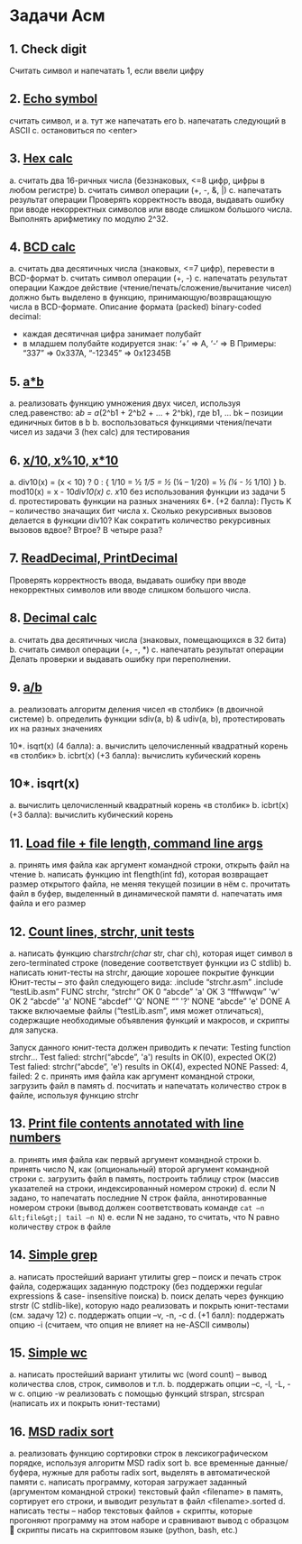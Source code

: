 # Задачи Асм

## 1. Check digit

Cчитать символ и напечатать 1, если ввели цифру

## 2. [Echo symbol](./2.asm)

считать символ, и
a. тут же напечатать его
b. напечатать следующий в ASCII
c. остановиться по &lt;enter&gt;

## 3. [Hex calc](./3.asm)

a. считать два 16-ричных числа (беззнаковых, &lt;=8 цифр, цифры в любом регистре)
b. считать символ операции (+, -, &amp;, |)
c. напечатать результат операции
Проверять корректность ввода, выдавать ошибку при вводе некорректных символов
или вводе слишком большого числа. Выполнять арифметику по модулю 2^32.

## 4. [BCD calc](./4.asm)

a. считать два десятичных числа (знаковых, &lt;=7 цифр), перевести в BCD-формат
b. считать символ операции (+, -)
c. напечатать результат операции
Каждое действие (чтение/печать/сложение/вычитание чисел) должно быть выделено
в функцию, принимающую/возвращающую числа в BCD-формате.
Описание формата (packed) binary-coded decimal:

* каждая десятичная цифра занимает полубайт
* в младшем полубайте кодируется знак: ‘+’ =&gt; A, ‘-‘ =&gt; B
Примеры: “337” =&gt; 0x337A, “-12345” =&gt; 0x12345B

## 5. [a*b](./5.asm)

a. реализовать функцию умножения двух чисел, используя след.равенство:
a*b = a*(2^b1 + 2^b2 + … + 2^bk), где
b1, … bk – позиции единичных битов в b
b. воспользоваться функциями чтения/печати чисел из задачи 3 (hex calc) для
тестирования

## 6. [x/10, x%10, x*10](./6.asm)

a. div10(x) = (x &lt; 10) ? 0 : {
1/10 = ½ *1/5
= ½* (¼ – 1/20)
= ½ *(¼ - ½* 1/10)
}
b. mod10(x) = x - 10*div10(x)
c. x*10 без использования функции из задачи 5
d. протестировать функции на разных значениях
6*. (+2 балла):
Пусть K – количество значащих бит числа x. Сколько рекурсивных вызовов делается в
функции div10? Как сократить количество рекурсивных вызовов вдвое? Втрое? В
четыре раза?

## 7. [ReadDecimal, PrintDecimal](./7.asm)

Проверять корректность ввода, выдавать ошибку при вводе некорректных символов
или вводе слишком большого числа.

## 8. [Decimal calc](./8.asm)

a. считать два десятичных числа (знаковых, помещающихся в 32 бита)
b. считать символ операции (+, -, *)
c. напечатать результат операции
Делать проверки и выдавать ошибку при переполнении.

## 9. [a/b](./9.asm)

a. реализовать алгоритм деления чисел «в столбик» (в двоичной системе)
b. определить функции sdiv(a, b) &amp; udiv(a, b), протестировать их на разных значениях

10*. isqrt(x) (4 балла):
a. вычислить целочисленный квадратный корень «в столбик»
b. icbrt(x) (+3 балла): вычислить кубический корень

## 10*. isqrt(x)

a. вычислить целочисленный квадратный корень «в столбик»
b. icbrt(x) (+3 балла): вычислить кубический корень

## 11. [Load file + file length, command line args](./11.asm)

a. принять имя файла как аргумент командной строки, открыть файл на чтение
b. написать функцию int flength(int fd), которая возвращает размер
открытого файла, не меняя текущей позиции в нём
c. прочитать файл в буфер, выделенный в динамической памяти
d. напечатать имя файла и его размер

## 12. [Count lines, strchr, unit tests](./12.asm)

a. написать функцию char*strchr(char* str, char ch), которая ищет
символ в zero-terminated строке (поведение соответствует функции из C stdlib)
b. написать юнит-тесты на strchr, дающие хорошее покрытие функции
Юнит-тесты – это файл следующего вида:
.include “strchr.asm”
.include “testLib.asm”
FUNC strchr, “strchr”
OK 0 “abcde” &#39;a&#39;
OK 3 “fffwwqw” &#39;w&#39;
OK 2 “abcde” &#39;a&#39;
NONE “abcdef” &#39;Q&#39;
NONE “” &#39;?&#39;
NONE “abcde” &#39;e&#39;
DONE
А также включаемые файлы (“testLib.asm”, имя может отличаться), содержащие
необходимые объявления функций и макросов, и скрипты для запуска.

Запуск данного юнит-теста должен приводить к печати:
Testing function strchr...
Test falied: strchr(“abcde”, &#39;a&#39;) results in OK(0),
expected OK(2)
Test falied: strchr(“abcde”, &#39;e&#39;) results in OK(4),
expected NONE
Passed: 4, failed: 2
c. принять имя файла как аргумент командной строки, загрузить файл в память
d. посчитать и напечатать количество строк в файле, используя функцию strchr

## 13. [Print file contents annotated with line numbers](./13.asm)

a. принять имя файла как первый аргумент командной строки
b. принять число N, как (опциональный) второй аргумент командной строки
c. загрузить файл в память, построить таблицу строк (массив указателей на строки,
индексированный номером строки)
d. если N задано, то напечатать последние N строк файла, аннотированные номером
строки (вывод должен соответствовать команде `cat –n &lt;file&gt;| tail –n N`)
e. если N не задано, то считать, что N равно количеству строк в файле

## 14. [Simple grep](./14.asm)

a. написать простейший вариант утилиты grep – поиск и печать строк файла,
содержащих заданную подстроку (без поддержки regular expressions &amp; case-
insensitive поиска)
b. поиск делать через функцию strstr (C stdlib-like), которую надо реализовать и
покрыть юнит-тестами (см. задачу 12)
c. поддержать опции –v, -n, -c
d. (+1 балл): поддержать опцию -i (считаем, что опция не влияет на не-ASCII
символы)

## 15. [Simple wc](./15.asm)

a. написать простейший вариант утилиты wc (word count) – вывод количества слов,
строк, символов и т.п.
b. поддержать опции –с, -l, -L, -w
c. опцию -w реализовать с помощью функций strspan, strcspan (написать их и
покрыть юнит-тестами)

## 16. [MSD radix sort](./16.asm)

a. реализовать функцию сортировки строк в лексикографическом порядке, используя
алгоритм MSD radix sort
b. все временные данные/буфера, нужные для работы radix sort, выделять в
автоматической памяти
c. написать программу, которая загружает заданный (аргументом командной строки)
текстовый файл &lt;filename&gt; в память, сортирует его строки, и выводит результат в
файл &lt;filename&gt;.sorted
d. написать тесты – набор текстовых файлов + скрипты, которые прогоняют
программу на этом наборе и сравнивают вывод с образцом
 скрипты писать на скриптовом языке (python, bash, etc.)
